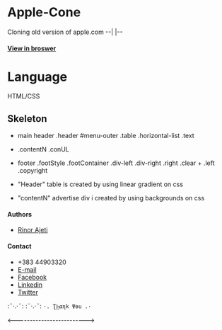 # Apple-Cone
Cloning old version of apple.com --|  |--

#### [View in broswer](https://r4ajeti.github.io/Apple-Cone/)

# Language

HTML/CSS


## Skeleton
*    main
        header .header
            #menu-outer
                .table
                    .horizontal-list
        .text
*    .contentN
        .conUL
*    footer .footStyle
        .footContainer
            .div-left
            .div-right
                .right
            .clear + .left
                .copyright


*    "Header" table is created by using linear gradient on css

*    "contentN" advertise div i created by using backgrounds on css





#### Authors
* [Rinor Ajeti](https://github.com/R4Ajeti)

#### Contact
* +383 44903320
* [E-mail](mailto:r4ajeti@gmail.com)
* [Facebook](https://www.facebook.com/r4ajeti)
* [Linkedin](https://www.linkedin.com/in/rinor-ajeti-79b6a8162)
* [Twitter](https://twitter.com/r4ajeti)

:¨·.·¨:   :¨·.·¨:
`·. ƮϦαɳk Ψөu .·`

<------------------------->
